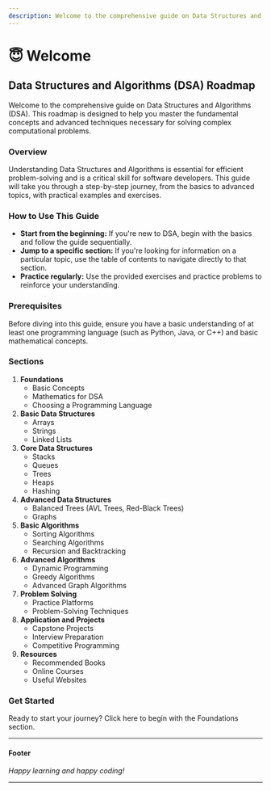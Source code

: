 ```yaml
---
description: Welcome to the comprehensive guide on Data Structures and Algorithms (DSA).
---
```


# 😇 Welcome

## Data Structures and Algorithms (DSA) Roadmap

Welcome to the comprehensive guide on Data Structures and Algorithms (DSA). This roadmap is designed to help you master the fundamental concepts and advanced techniques necessary for solving complex computational problems.

### Overview

Understanding Data Structures and Algorithms is essential for efficient problem-solving and is a critical skill for software developers. This guide will take you through a step-by-step journey, from the basics to advanced topics, with practical examples and exercises.

### How to Use This Guide

* **Start from the beginning:** If you're new to DSA, begin with the basics and follow the guide sequentially.
* **Jump to a specific section:** If you're looking for information on a particular topic, use the table of contents to navigate directly to that section.
* **Practice regularly:** Use the provided exercises and practice problems to reinforce your understanding.

### Prerequisites

Before diving into this guide, ensure you have a basic understanding of at least one programming language (such as Python, Java, or C++) and basic mathematical concepts.

### Sections

1. **Foundations**
   * Basic Concepts
   * Mathematics for DSA
   * Choosing a Programming Language
2. **Basic Data Structures**
   * Arrays
   * Strings
   * Linked Lists
3. **Core Data Structures**
   * Stacks
   * Queues
   * Trees
   * Heaps
   * Hashing
4. **Advanced Data Structures**
   * Balanced Trees (AVL Trees, Red-Black Trees)
   * Graphs
5. **Basic Algorithms**
   * Sorting Algorithms
   * Searching Algorithms
   * Recursion and Backtracking
6. **Advanced Algorithms**
   * Dynamic Programming
   * Greedy Algorithms
   * Advanced Graph Algorithms
7. **Problem Solving**
   * Practice Platforms
   * Problem-Solving Techniques
8. **Application and Projects**
   * Capstone Projects
   * Interview Preparation
   * Competitive Programming
9. **Resources**
   * Recommended Books
   * Online Courses
   * Useful Websites

### Get Started

Ready to start your journey? Click here to begin with the Foundations section.

***

#### Footer

_Happy learning and happy coding!_

***
